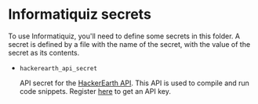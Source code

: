# Informatiquiz secrets
To use Informatiquiz, you'll need to define some secrets in this folder. A secret is defined by a file with the name of the secret, with the value of the secret as its contents.

- `hackerearth_api_secret`
  
  API secret for the [HackerEarth API](https://www.hackerearth.com/docs/wiki/developers/v3/). This API is used to compile and run code snippets. Register [here](http://www.hackerearth.com/api/register/) to get an API key.